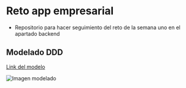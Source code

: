 # Reto app empresarial
- Repositorio para hacer seguimiento del reto de la semana uno en el apartado backend

## Modelado DDD
[Link del modelo](https://drive.google.com/file/d/1_VptWwTI1YwK6NqEzjqvSOe6rDog6Tc4/view?usp=sharing)


![Imagen modelado](https://github.com/seb4stian69/RetoBackendSemanaUno/blob/main/Photos/DiagramaDDDRetoSemanaUno-Modelado%20-%20%5BTienda%5D.jpg)
